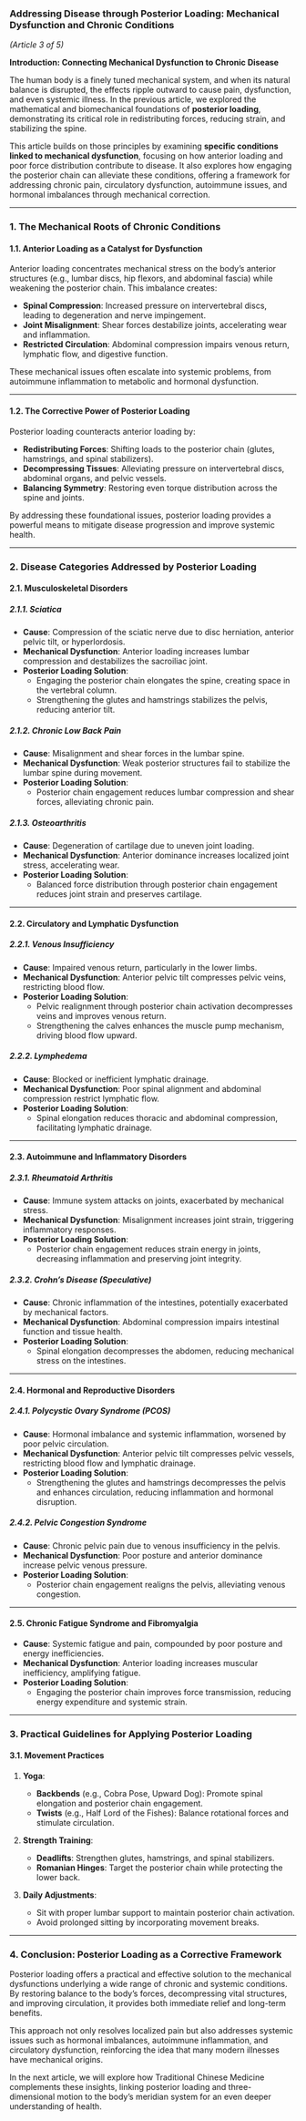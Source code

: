 ### **Addressing Disease through Posterior Loading: Mechanical Dysfunction and Chronic Conditions**  
*(Article 3 of 5)*  

**Introduction: Connecting Mechanical Dysfunction to Chronic Disease**  

The human body is a finely tuned mechanical system, and when its natural balance is disrupted, the effects ripple outward to cause pain, dysfunction, and even systemic illness. In the previous article, we explored the mathematical and biomechanical foundations of **posterior loading**, demonstrating its critical role in redistributing forces, reducing strain, and stabilizing the spine.  

This article builds on those principles by examining **specific conditions linked to mechanical dysfunction**, focusing on how anterior loading and poor force distribution contribute to disease. It also explores how engaging the posterior chain can alleviate these conditions, offering a framework for addressing chronic pain, circulatory dysfunction, autoimmune issues, and hormonal imbalances through mechanical correction.  

---

### **1. The Mechanical Roots of Chronic Conditions**  

#### **1.1. Anterior Loading as a Catalyst for Dysfunction**  
Anterior loading concentrates mechanical stress on the body’s anterior structures (e.g., lumbar discs, hip flexors, and abdominal fascia) while weakening the posterior chain. This imbalance creates:  
- **Spinal Compression**: Increased pressure on intervertebral discs, leading to degeneration and nerve impingement.  
- **Joint Misalignment**: Shear forces destabilize joints, accelerating wear and inflammation.  
- **Restricted Circulation**: Abdominal compression impairs venous return, lymphatic flow, and digestive function.  

These mechanical issues often escalate into systemic problems, from autoimmune inflammation to metabolic and hormonal dysfunction.  

---

#### **1.2. The Corrective Power of Posterior Loading**  
Posterior loading counteracts anterior loading by:  
- **Redistributing Forces**: Shifting loads to the posterior chain (glutes, hamstrings, and spinal stabilizers).  
- **Decompressing Tissues**: Alleviating pressure on intervertebral discs, abdominal organs, and pelvic vessels.  
- **Balancing Symmetry**: Restoring even torque distribution across the spine and joints.  

By addressing these foundational issues, posterior loading provides a powerful means to mitigate disease progression and improve systemic health.  

---

### **2. Disease Categories Addressed by Posterior Loading**  

#### **2.1. Musculoskeletal Disorders**  

##### **2.1.1. Sciatica**  
- **Cause**: Compression of the sciatic nerve due to disc herniation, anterior pelvic tilt, or hyperlordosis.  
- **Mechanical Dysfunction**: Anterior loading increases lumbar compression and destabilizes the sacroiliac joint.  
- **Posterior Loading Solution**:  
  - Engaging the posterior chain elongates the spine, creating space in the vertebral column.  
  - Strengthening the glutes and hamstrings stabilizes the pelvis, reducing anterior tilt.  

##### **2.1.2. Chronic Low Back Pain**  
- **Cause**: Misalignment and shear forces in the lumbar spine.  
- **Mechanical Dysfunction**: Weak posterior structures fail to stabilize the lumbar spine during movement.  
- **Posterior Loading Solution**:  
  - Posterior chain engagement reduces lumbar compression and shear forces, alleviating chronic pain.  

##### **2.1.3. Osteoarthritis**  
- **Cause**: Degeneration of cartilage due to uneven joint loading.  
- **Mechanical Dysfunction**: Anterior dominance increases localized joint stress, accelerating wear.  
- **Posterior Loading Solution**:  
  - Balanced force distribution through posterior chain engagement reduces joint strain and preserves cartilage.  

---

#### **2.2. Circulatory and Lymphatic Dysfunction**  

##### **2.2.1. Venous Insufficiency**  
- **Cause**: Impaired venous return, particularly in the lower limbs.  
- **Mechanical Dysfunction**: Anterior pelvic tilt compresses pelvic veins, restricting blood flow.  
- **Posterior Loading Solution**:  
  - Pelvic realignment through posterior chain activation decompresses veins and improves venous return.  
  - Strengthening the calves enhances the muscle pump mechanism, driving blood flow upward.  

##### **2.2.2. Lymphedema**  
- **Cause**: Blocked or inefficient lymphatic drainage.  
- **Mechanical Dysfunction**: Poor spinal alignment and abdominal compression restrict lymphatic flow.  
- **Posterior Loading Solution**:  
  - Spinal elongation reduces thoracic and abdominal compression, facilitating lymphatic drainage.  

---

#### **2.3. Autoimmune and Inflammatory Disorders**  

##### **2.3.1. Rheumatoid Arthritis**  
- **Cause**: Immune system attacks on joints, exacerbated by mechanical stress.  
- **Mechanical Dysfunction**: Misalignment increases joint strain, triggering inflammatory responses.  
- **Posterior Loading Solution**:  
  - Posterior chain engagement reduces strain energy in joints, decreasing inflammation and preserving joint integrity.  

##### **2.3.2. Crohn’s Disease (Speculative)**  
- **Cause**: Chronic inflammation of the intestines, potentially exacerbated by mechanical factors.  
- **Mechanical Dysfunction**: Abdominal compression impairs intestinal function and tissue health.  
- **Posterior Loading Solution**:  
  - Spinal elongation decompresses the abdomen, reducing mechanical stress on the intestines.  

---

#### **2.4. Hormonal and Reproductive Disorders**  

##### **2.4.1. Polycystic Ovary Syndrome (PCOS)**  
- **Cause**: Hormonal imbalance and systemic inflammation, worsened by poor pelvic circulation.  
- **Mechanical Dysfunction**: Anterior pelvic tilt compresses pelvic vessels, restricting blood flow and lymphatic drainage.  
- **Posterior Loading Solution**:  
  - Strengthening the glutes and hamstrings decompresses the pelvis and enhances circulation, reducing inflammation and hormonal disruption.  

##### **2.4.2. Pelvic Congestion Syndrome**  
- **Cause**: Chronic pelvic pain due to venous insufficiency in the pelvis.  
- **Mechanical Dysfunction**: Poor posture and anterior dominance increase pelvic venous pressure.  
- **Posterior Loading Solution**:  
  - Posterior chain engagement realigns the pelvis, alleviating venous congestion.  

---

#### **2.5. Chronic Fatigue Syndrome and Fibromyalgia**  
- **Cause**: Systemic fatigue and pain, compounded by poor posture and energy inefficiencies.  
- **Mechanical Dysfunction**: Anterior loading increases muscular inefficiency, amplifying fatigue.  
- **Posterior Loading Solution**:  
  - Engaging the posterior chain improves force transmission, reducing energy expenditure and systemic strain.  

---

### **3. Practical Guidelines for Applying Posterior Loading**  

#### **3.1. Movement Practices**  
1. **Yoga**:  
   - **Backbends** (e.g., Cobra Pose, Upward Dog): Promote spinal elongation and posterior chain engagement.  
   - **Twists** (e.g., Half Lord of the Fishes): Balance rotational forces and stimulate circulation.  

2. **Strength Training**:  
   - **Deadlifts**: Strengthen glutes, hamstrings, and spinal stabilizers.  
   - **Romanian Hinges**: Target the posterior chain while protecting the lower back.  

3. **Daily Adjustments**:  
   - Sit with proper lumbar support to maintain posterior chain activation.  
   - Avoid prolonged sitting by incorporating movement breaks.  

---

### **4. Conclusion: Posterior Loading as a Corrective Framework**  

Posterior loading offers a practical and effective solution to the mechanical dysfunctions underlying a wide range of chronic and systemic conditions. By restoring balance to the body’s forces, decompressing vital structures, and improving circulation, it provides both immediate relief and long-term benefits.  

This approach not only resolves localized pain but also addresses systemic issues such as hormonal imbalances, autoimmune inflammation, and circulatory dysfunction, reinforcing the idea that many modern illnesses have mechanical origins.  

In the next article, we will explore how Traditional Chinese Medicine complements these insights, linking posterior loading and three-dimensional motion to the body’s meridian system for an even deeper understanding of health.  
